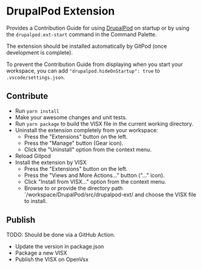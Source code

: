 # DrupalPod Extension

Provides a Contribution Guide for using [DrupalPod](https://github.com/shaal/DrupalPod) on startup or by using the `drupalpod.ext-start` command in the Command Palette.

The extension should be installed automatically by GitPod (once development is complete).

To prevent the Contribution Guide from displaying when you start your workspace, you can add `"drupalpod.hideOnStartup": true` to `.vscode/settings.json`.

## Contribute

* Run `yarn install`
* Make your awesome changes and unit tests.
* Run `yarn package` to build the VISX file in the current working directory.
* Uninstall the extension completely from your workspace:
    * Press the "Extensions" button on the left.
    * Press the "Manage" button (Gear icon).
    * Click the "Uninstall" option from the context menu.
* Reload Gitpod
* Install the extension by VISX
    * Press the "Extensions" button on the left.
    * Press the "Views and More Actions..." button ("..." icon).
    * Click "Install from VISX..." option from the context menu.
    * Browse to or provide the directory path `/workspace/DrupalPod/src/drupalpod-ext/ and choose the VISX file to install.

## Publish

TODO: Should be done via a GitHub Action.

* Update the version in package.json
* Package a new VISX
* Publish the VISX on OpenVsx
